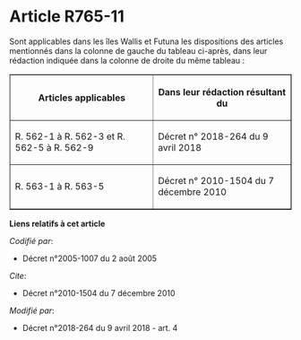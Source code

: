 # Article R765-11

Sont applicables dans les îles Wallis et Futuna les dispositions des articles mentionnés dans la colonne de gauche du tableau
ci-après, dans leur rédaction indiquée dans la colonne de droite du même tableau : 

<table border="1">
  <tbody>
    <tr>
      <th>

Articles applicables </th>
      <th>

Dans leur rédaction résultant du </th>
    </tr>
    <tr>
      <td align="left">

R. 562-1 à R. 562-3 et R. 562-5 à R. 562-9 </td>
      <td align="left">

Décret n° 2018-264 du 9 avril 2018 </td>
    </tr>
    <tr>
      <td align="left">

R. 563-1 à R. 563-5 </td>
      <td align="left">

Décret n° 2010-1504 du 7 décembre 2010
</td>
    </tr>
  </tbody>
</table>

**Liens relatifs à cet article**

_Codifié par_:

  - Décret n°2005-1007 du 2 août 2005

_Cite_:

  - Décret n°2010-1504 du 7 décembre 2010

_Modifié par_:

  - Décret n°2018-264 du 9 avril 2018 - art. 4
